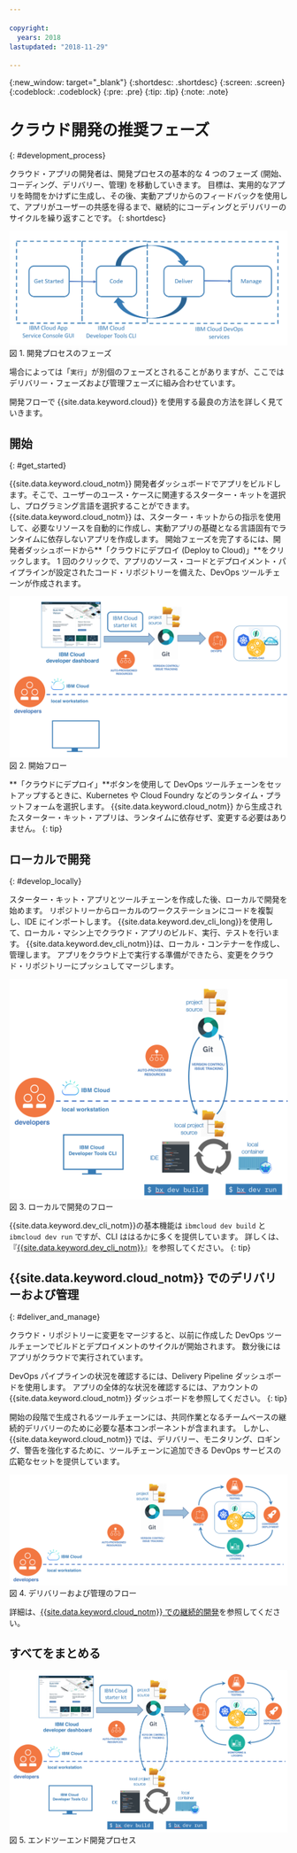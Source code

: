 ```yaml
---

copyright:
  years: 2018
lastupdated: "2018-11-29"

---
```


{:new_window: target="_blank"}
{:shortdesc: .shortdesc}
{:screen: .screen}
{:codeblock: .codeblock}
{:pre: .pre}
{:tip: .tip}
{:note: .note}

# クラウド開発の推奨フェーズ
{: #development_process}

クラウド・アプリの開発者は、開発プロセスの基本的な 4 つのフェーズ (開始、コーディング、デリバリー、管理) を移動していきます。 目標は、実用的なアプリを時間をかけずに生成し、その後、実動アプリからのフィードバックを使用して、アプリがユーザーの共感を得るまで、継続的にコーディングとデリバリーのサイクルを繰り返すことです。
{: shortdesc}

![開発フロー](images/dev_flow_overview.png "開発フロー") 図 1. 開発プロセスのフェーズ

場合によっては「`実行`」が別個のフェーズとされることがありますが、ここではデリバリー・フェーズおよび管理フェーズに組み合わせています。

開発フローで {{site.data.keyword.cloud}} を使用する最良の方法を詳しく見ていきます。

## 開始
{: #get_started}

{{site.data.keyword.cloud_notm}} 開発者ダッシュボードでアプリをビルドします。そこで、ユーザーのユース・ケースに関連するスターター・キットを選択し、プログラミング言語を選択することができます。 {{site.data.keyword.cloud_notm}} は、スターター・キットからの指示を使用して、必要なリソースを自動的に作成し、実動アプリの基礎となる言語固有でランタイムに依存しないアプリを作成します。 開始フェーズを完了するには、開発者ダッシュボードから**「クラウドにデプロイ (Deploy to Cloud)」**をクリックします。 1 回のクリックで、アプリのソース・コードとデプロイメント・パイプラインが設定されたコード・リポジトリーを備えた、DevOps ツールチェーンが作成されます。

![開始](images/dev_get_started.png "開始") 図 2. 開始フロー

**「クラウドにデプロイ」**ボタンを使用して DevOps ツールチェーンをセットアップするときに、Kubernetes や Cloud Foundry などのランタイム・プラットフォームを選択します。 {{site.data.keyword.cloud_notm}} から生成されたスターター・キット・アプリは、ランタイムに依存せず、変更する必要はありません。
{: tip}

## ローカルで開発
{: #develop_locally}

スターター・キット・アプリとツールチェーンを作成した後、ローカルで開発を始めます。 リポジトリーからローカルのワークステーションにコードを複製し、IDE にインポートします。 {{site.data.keyword.dev_cli_long}}を使用して、ローカル・マシン上でクラウド・アプリのビルド、実行、テストを行います。 {{site.data.keyword.dev_cli_notm}}は、ローカル・コンテナーを作成し、管理します。 アプリをクラウド上で実行する準備ができたら、変更をクラウド・リポジトリーにプッシュしてマージします。

![ローカルで開発](images/dev_code_locally.png "ローカルで開発") 図 3. ローカルで開発のフロー

{{site.data.keyword.dev_cli_notm}}の基本機能は `ibmcloud dev build` と `ibmcloud dev run` ですが、CLI ははるかに多くを提供しています。 詳しくは、『[{{site.data.keyword.dev_cli_notm}}](/docs/cli/index.html#overview)』を参照してください。
{: tip}

## {{site.data.keyword.cloud_notm}} でのデリバリーおよび管理
{: #deliver_and_manage}

クラウド・リポジトリーに変更をマージすると、以前に作成した DevOps ツールチェーンでビルドとデプロイメントのサイクルが開始されます。 数分後にはアプリがクラウドで実行されています。

DevOps パイプラインの状況を確認するには、Delivery Pipeline ダッシュボードを使用します。 アプリの全体的な状況を確認するには、アカウントの {{site.data.keyword.cloud_notm}} ダッシュボードを参照してください。
{: tip}

開始の段階で生成されるツールチェーンには、共同作業となるチームベースの継続的デリバリーのために必要な基本コンポーネントが含まれます。 しかし、{{site.data.keyword.cloud_notm}} では、デリバリー、モニタリング、ロギング、警告を強化するために、ツールチェーンに追加できる DevOps サービスの広範なセットを提供しています。

![デリバリーおよび管理](images/dev_deliver_and_manage.png "デリバリーおよび管理") 図 4. デリバリーおよび管理のフロー

詳細は、[{{site.data.keyword.cloud_notm}} での継続的開発](/docs/services/ContinuousDelivery/index.html#cd_getting_started)を参照してください。

## すべてをまとめる

![プロセスの詳細](images/dev_process_detail.png "プロセスの詳細") 図 5. エンドツーエンド開発プロセス
